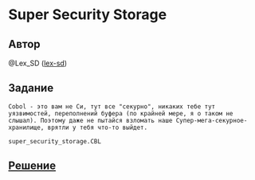﻿# Super Security Storage

## Автор
@Lex_SD ([lex-sd](https://github.com/lex-sd))

## Задание
```
Cobol - это вам не Си, тут все "секурно", никаких тебе тут уязвимостей, переполнений буфера (по крайней мере, я о таком не слышал). Поэтому даже не пытайся взломать наше Супер-мега-секурное-хранилище, врятли у тебя что-то выйдет.

super_security_storage.CBL
```

## [Решение](SOLUTION.md)
